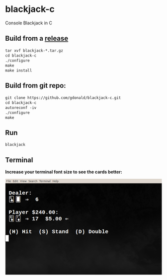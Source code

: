 # blackjack-c
Console Blackjack in C

## Build from a [release](https://github.com/gdonald/blackjack-c/releases)
    tar xvf blackjack-*.tar.gz
    cd blackjack-c
    ./configure
    make
    make install

## Build from git repo:
    git clone https://github.com/gdonald/blackjack-c.git
    cd blackjack-c
    autoreconf -iv
    ./configure
    make

## Run
    blackjack

## Terminal
**Increase your terminal font size to see the cards better:**

![Blackjack](https://raw.githubusercontent.com/gdonald/blackjack-c/master/bj.png)
